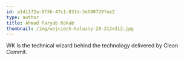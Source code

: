 ```yaml
---
id: a1d1172a-8736-47c1-831d-3e508729fee2
type: author
title: Ahmad Faryab Kokab
thumbnail: /img/wojciech-kaluzny-20-312x312.jpg
---
```

WK is the technical wizard behind the technology delivered by Clean Commit.